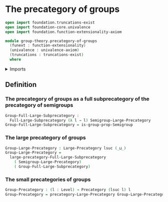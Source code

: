 # The precategory of groups

```agda
open import foundation.truncations-exist
open import foundation-core.univalence
open import foundation.function-extensionality-axiom

module group-theory.precategory-of-groups
  (funext : function-extensionality)
  (univalence : univalence-axiom)
  (truncations : truncations-exist)
  where
```

<details><summary>Imports</summary>

```agda
open import category-theory.full-large-subprecategories funext univalence truncations
open import category-theory.large-precategories funext univalence truncations
open import category-theory.precategories funext univalence truncations

open import foundation.universe-levels

open import group-theory.groups funext univalence truncations
open import group-theory.precategory-of-semigroups funext univalence truncations
```

</details>

## Definition

### The precategory of groups as a full subprecategory of the precategory of semigroups

```agda
Group-Full-Large-Subprecategory :
  Full-Large-Subprecategory (λ l → l) Semigroup-Large-Precategory
Group-Full-Large-Subprecategory = is-group-prop-Semigroup
```

### The large precategory of groups

```agda
Group-Large-Precategory : Large-Precategory lsuc (_⊔_)
Group-Large-Precategory =
  large-precategory-Full-Large-Subprecategory
    ( Semigroup-Large-Precategory)
    ( Group-Full-Large-Subprecategory)
```

### The small precategories of groups

```agda
Group-Precategory : (l : Level) → Precategory (lsuc l) l
Group-Precategory = precategory-Large-Precategory Group-Large-Precategory
```
